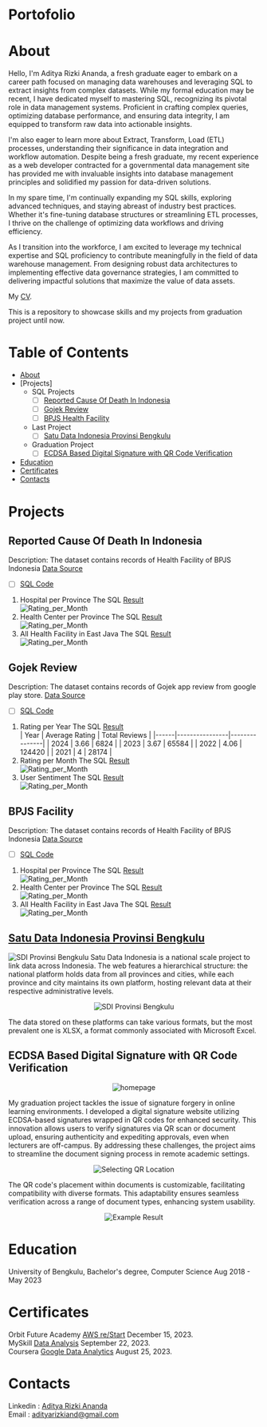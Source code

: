 # Portofolio
# About
Hello, I'm Aditya Rizki Ananda, a fresh graduate eager to embark on a career path focused on managing data warehouses and leveraging SQL to extract insights from complex datasets. While my formal education may be recent, I have dedicated myself to mastering SQL, recognizing its pivotal role in data management systems. Proficient in crafting complex queries, optimizing database performance, and ensuring data integrity, I am equipped to transform raw data into actionable insights.

I'm also eager to learn more about Extract, Transform, Load (ETL) processes, understanding their significance in data integration and workflow automation. Despite being a fresh graduate, my recent experience as a web developer contracted for a governmental data management site has provided me with invaluable insights into database management principles and solidified my passion for data-driven solutions.

In my spare time, I'm continually expanding my SQL skills, exploring advanced techniques, and staying abreast of industry best practices. Whether it's fine-tuning database structures or streamlining ETL processes, I thrive on the challenge of optimizing data workflows and driving efficiency.

As I transition into the workforce, I am excited to leverage my technical expertise and SQL proficiency to contribute meaningfully in the field of data warehouse management. From designing robust data architectures to implementing effective data governance strategies, I am committed to delivering impactful solutions that maximize the value of data assets.

My [CV](https://github.com/Adtyra/Portofolio/blob/main/CV_Aditya%20Rizki%20Ananda.pdf).

This is a repository to showcase skills and my projects from graduation project until now.
# Table of Contents
* [About](#about)
* [Projects]
  * SQL Projects
    - [ ] [Reported Cause Of Death In Indonesia](#reported-cause-of-death-in-indonesia)
    - [ ] [Gojek Review](#gojek-review)
    - [ ] [BPJS Health Facility](#bpjs-facility)
  * Last Project
    - [ ] [Satu Data Indonesia Provinsi Bengkulu](www.example.com)
  * Graduation Project
    - [ ] [ECDSA Based Digital Signature with QR Code Verification](www.example.com)
* [Education](#education)
* [Certificates](#certificates)
* [Contacts](#contacts)

# Projects
## Reported Cause Of Death In Indonesia
  Description: The dataset contains records of Health Facility of BPJS Indonesia
  [Data Source](https://www.kaggle.com/datasets/israhabibi/list-faskes-bpjs-indonesia)
  - [ ] [SQL Code](BPJS/Faskes_BPJS.sql)
  1. Hospital per Province
     The SQL [Result](BPJS/Rumah_Sakit.csv)<br>
     ![Rating_per_Month](BPJS/Rumah_Sakit.png)
  2. Health Center per Province
     The SQL [Result](BPJS/Puskesmas.csv)<br>
     ![Rating_per_Month](BPJS/Puskesmas.png)
  3. All Health Facility in East Java
     The SQL [Result](BPJS/Faskes_Jatim.csv)<br>
     ![Rating_per_Month](BPJS/Faskes_Jatim.png)
     
## Gojek Review
  Description: The dataset contains records of Gojek app review from google play store.
  [Data Source](https://www.kaggle.com/datasets/ucupsedaya/gojek-app-reviews-bahasa-indonesia)
  - [ ] [SQL Code](Gojek/Gojek_Review.sql)
  1. Rating per Year
     The SQL [Result](Gojek/rating_year.csv) <br>
     | Year | Average Rating | Total Reviews |
     |------|----------------|---------------|
     | 2024 | 3.66           | 6824          |
     | 2023 | 3.67           | 65584         |
     | 2022 | 4.06           | 124420        |
     | 2021 | 4              | 28174         |
  2. Rating per Month
     The SQL [Result](Gojek/rating_month.csv)<br>
     ![Rating_per_Month](Gojek/rating_month.png)
  3. User Sentiment
     The SQL [Result](Gojek/sentiment.csv)<br>
     ![Rating_per_Month](Gojek/sentiment.png)
     
## BPJS Facility
  Description: The dataset contains records of Health Facility of BPJS Indonesia
  [Data Source](https://www.kaggle.com/datasets/israhabibi/list-faskes-bpjs-indonesia)
  - [ ] [SQL Code](BPJS/Faskes_BPJS.sql)
  1. Hospital per Province
     The SQL [Result](BPJS/Rumah_Sakit.csv)<br>
     ![Rating_per_Month](BPJS/Rumah_Sakit.png)
  2. Health Center per Province
     The SQL [Result](BPJS/Puskesmas.csv)<br>
     ![Rating_per_Month](BPJS/Puskesmas.png)
  3. All Health Facility in East Java
     The SQL [Result](BPJS/Faskes_Jatim.csv)<br>
     ![Rating_per_Month](BPJS/Faskes_Jatim.png)

## [Satu Data Indonesia Provinsi Bengkulu](data.bengkuluprov.go.id)
   ![SDI Provinsi Bengkulu](SDI/Home.png)
   Satu Data Indonesia is a national scale project to link data across Indonesia. The web features a hierarchical structure: the national platform holds data from all provinces and cities, while each province and city maintains its own platform, hosting relevant data at their respective administrative levels.<br>
   
   <p align="center">
     <img src="SDI/Data.png" alt="SDI Provinsi Bengkulu">
   </p>
   The data stored on these platforms can take various formats, but the most prevalent one is XLSX, a format commonly associated with Microsoft Excel.
   
## ECDSA Based Digital Signature with QR Code Verification
   <p align="center">
     <img src="qsign/Ignore/home.png" alt="homepage">
   </p>
   My graduation project tackles the issue of signature forgery in online learning environments. I developed a digital signature website utilizing ECDSA-based signatures wrapped in QR codes for enhanced security. This innovation allows users to verify signatures via QR scan or document upload, ensuring authenticity and expediting approvals, even when lecturers are off-campus. By addressing these challenges, the project aims to streamline the document signing process in remote academic settings.<br>
   
  <p align="center">
     <img src="qsign/Ignore/add.png" alt="Selecting QR Location">
  </p>
  The QR code's placement within documents is customizable, facilitating compatibility with diverse formats. This adaptability ensures seamless verification across a range of document types, enhancing system usability.<br>
  <p align="center">
    <img src="qsign/Ignore/result.png" alt="Example Result">
  </p>
   
# Education
  University of Bengkulu, Bachelor's degree, Computer Science Aug 2018 - May 2023
# Certificates 
  Orbit Future Academy [AWS re/Start](https://erp.orbitfutureacademy.com/pub/certificate/verification/ORBITFA65aa4eab61f2d) December 15, 2023.<br>
  MySkill [Data Analysis](https://storage.googleapis.com/myskill-v2-certificates/topic-qtKMZ78xyd6TPzUQOESu/Z6ENhCALhdSnXY189i96CdGRizR2-kYyaEvdl7FkRTetjQtbi.pdf) September 22, 2023.<br>
  Coursera [Google Data Analytics](https://coursera.org/verify/professional-cert/QJSHFRDTCHPP) August 25, 2023.<br>
  
# Contacts
  Linkedin : [Aditya Rizki Ananda](https://www.linkedin.com/in/adityarizkiananda/)<br>
  Email : adityarizkiand@gmail.com
